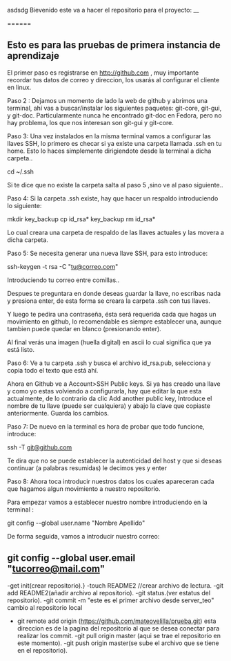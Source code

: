 asdsdg
Bievenido este va a hacer el repositorio
para el proyecto: __

======

Esto es para las pruebas de primera instancia de aprendizaje
------------

El primer paso es registrarse en http://github.com , muy importante recordar tus datos de correo y direccion, los usarás al configurar el cliente en linux.

Paso 2 : Dejamos un momento de lado la web de github y abrimos una terminal, ahí vas a buscar/instalar los siguientes paquetes: git-core, git-gui, y git-doc. Particularmente nunca he encontrado git-doc en Fedora, pero no hay problema, los que nos interesan son git-gui y git-core.


Paso 3: Una vez instalados en la misma terminal vamos a configurar las llaves SSH, lo primero es checar si ya existe una carpeta llamada .ssh en tu home. Esto lo haces simplemente dirigiendote desde la terminal a dicha carpeta..

cd ~/.ssh

Si te dice que no existe la carpeta salta al paso 5 ,sino ve al paso siguiente..

Paso 4: Si la carpeta .ssh existe, hay que hacer un respaldo introduciendo lo siguiente:

mkdir key_backup
cp id_rsa* key_backup
rm id_rsa*

Lo cual creara una carpeta de respaldo de las llaves actuales y las movera a dicha carpeta.

Paso 5: Se necesita generar una nueva llave SSH, para esto introduce:

ssh-keygen -t rsa -C "tu@correo.com"

Introduciendo tu correo entre comillas..

Despues te preguntara en donde deseas guardar la llave, no escribas nada y presiona enter, de esta forma se creara la carpeta .ssh con tus llaves.

Y luego te pedira una contraseña, ésta será requerida cada que hagas un movimiento en github, lo recomendable es siempre establecer una, aunque tambien puede quedar en blanco (presionando enter).

Al final verás una imagen (huella digital) en ascii lo cual significa que ya está listo.

Paso 6:  Ve a tu carpeta .ssh y busca el archivo  id_rsa.pub, selecciona y copia todo el texto que está ahí.

Ahora en Github ve a Account>SSH Public keys. Si ya has creado una llave y como yo estas volviendo a configurarla, hay que editar la que esta actualmente, de lo contrario da clic Add another public key, Introduce el nombre de tu llave (puede ser cualquiera) y abajo la clave que copiaste anteriormente. Guarda los cambios.

Paso 7:  De nuevo en la terminal es hora de probar que todo funcione, introduce:

ssh -T git@github.com

Te dira que no se puede establecer la autenticidad del host y que si deseas continuar (a palabras resumidas) le decimos yes y enter

Paso 8: Ahora toca introducir nuestros datos los cuales apareceran cada que hagamos algun movimiento a nuestro repositorio.

Para empezar vamos a establecer nuestro nombre introduciendo en la terminal :

git config --global user.name "Nombre Apellido"

De forma seguida, vamos a introducir nuestro correo:

git config --global user.email "tucorreo@mail.com"
--------------------------------------------------------------------------------------------------------------------------------------------------------------------
-get init(crear repositorio).}
-touch README2 //crear archivo de lectura.
-git add README2(añadir archivo al repositorio).
-git status.(ver estatus del repositorio).
-git commit -m "este es el primer archivo desde server_teo" cambio al repositorio local
- git remote add origin (https://github.com/mateovelilla/prueba.git) esta direccion es de la pagina del repositorio al que se desea conectar para realizar los commit.
-git pull origin master (aqui se trae el repositorio en este momento).
-git push origin master(se sube el archivo que se tiene en el repositorio).





